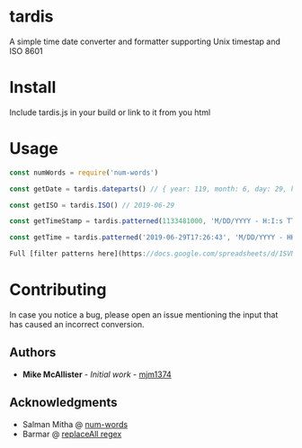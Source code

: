 # tardis
A simple time date converter and formatter supporting Unix timestap and ISO 8601


# Install

 
Include tardis.js in your build or link to it from you html
 



# Usage

```javascript
const numWords = require('num-words')

const getDate = tardis.dateparts() // { year: 119, month: 6, day: 29, hour: 13, min: '04', sec: '12', fullYear: 2019, shortYear: '19', wordYear: 'two thousand and nineteen',  fullMonth: 'June',  shortMonth: 'Jun',....}

const getISO = tardis.ISO() // 2019-06-29

const getTimeStamp = tardis.patterned(1133481000, 'M/DD/YYYY - H:I:s TT tt'); // { pattern: '12/02/2005 - 18:50:{{26}} PM pm', time: 1133481000 }

const getTime = tardis.patterned('2019-06-29T17:26:43', 'M/DD/YYYY - HH:II:SS tt'); //{ pattern: '6/30/2019 - 18:26:43 pm', time: '2019-06-29T17:26:43' }

Full [filter patterns here](https://docs.google.com/spreadsheets/d/1SVNrBFcKqkojN59xQNyeA3mvNxvX8pwgXzKj9JABAtw/edit#gid=0)
```
 

# Contributing

In case you notice a bug, please open an issue mentioning the input that has caused an incorrect conversion.


## Authors

* **Mike McAllister** - *Initial work* - [mjm1374](https://github.com/mjm1374)

## Acknowledgments

* Salman Mitha @ [num-words ](https://github.com/salmanm/num-words)
* Barmar @ [replaceAll regex](https://stackoverflow.com/users/1491895/barmar)


